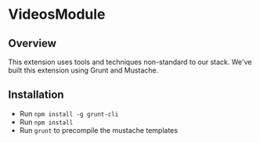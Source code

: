 # VideosModule
## Overview
This extension uses tools and techniques non-standard to our stack. We've built this extension using Grunt and Mustache.
## Installation
* Run `npm install -g grunt-cli`
* Run `npm install`
* Run `grunt` to precompile the mustache templates
